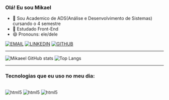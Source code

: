 ### Olá! Eu sou Mikael 

- 🔭 Sou Academico de ADS(Análise e Desenvolvimento de Sistemas) cursando o 4 semestre 
- 🌱 Estudado Front-End
- 😄 Pronouns: ele/dele


[![EMAIL](https://img.shields.io/badge/Gmail-D14836?style=for-the-badge&logo=gmail&logoColor=white)](https://mail.google.com/mail/u/0/#inbox?compose=GTvVlcSDZPPHpGXhmJFfWDkBhMLqRVKRbXHJTJHLncRHFcLVhVlJgsVDHzXbFlGZjRdKqwjNTfqrM)
[![LINKEDIN](https://img.shields.io/badge/LinkedIn-0077B5?style=for-the-badge&logo=linkedin&logoColor=white)](https://www.linkedin.com/in/mikael-vasconcelos-4b190625a/)
[![GITHUB](https://img.shields.io/badge/GitHub-100000?style=for-the-badge&logo=github&logoColor=white)](https://github.com/Miskaskel)

-------------------------------------------------------------------------
![Mikaeel GitHub stats](https://github-readme-stats.vercel.app/api?username=miskaskel&show_icons=true&theme=dracula)
![Top Langs](https://github-readme-stats.vercel.app/api/top-langs/?username=miskaskel&layout=compact)

-------------------------------------------------------------------------
### Tecnologias que eu uso no meu dia:
<div style="display: inline-block">
<br/>
<img aling="center" alt="html5" src="https://img.shields.io/badge/HTML5-E34F26?style=for-the-badge&logo=html5&logoColor=white">
<img aling="center" alt="html5" src="https://img.shields.io/badge/CSS3-1572B6?style=for-the-badge&logo=css3&logoColor=white">
<img aling="center" alt="html5" src="https://img.shields.io/badge/JavaScript-F7DF1E?style=for-the-badge&logo=javascript&logoColor=black">
</div><br/>
